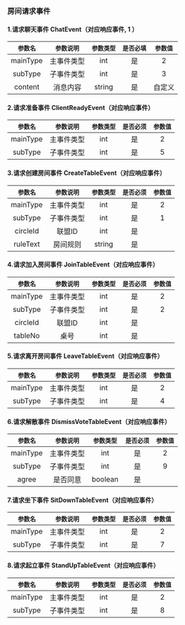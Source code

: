 ### 房间请求事件
#### 1.请求聊天事件 ChatEvent（对应响应事件, 1 ）
|`参数名`|`参数说明`|`参数类型`|`是否必填`|`参数值`
|:---:|:---:|:---:|:---:|:---:|
|mainType|主事件类型|int|是|2
|subType|子事件类型|int|是|3
|content|消息内容|string|是|自定义

#### 2.请求准备事件 ClientReadyEvent（对应响应事件）
|`参数名`|`参数说明`|`参数类型`|`是否必须`|`参数值`
|:---:|:---:|:---:|:---:|:---:|
|mainType|主事件类型|int|是|2
|subType|子事件类型|int|是|5

#### 3.请求创建房间事件 CreateTableEvent（对应响应事件）
|`参数名`|`参数说明`|`参数类型`|`是否必须`|`参数值`
|:---:|:---:|:---:|:---:|:---:|
|mainType|主事件类型|int|是|2
|subType|子事件类型|int|是|1
|circleId|联盟ID|int|是|
|ruleText|房间规则|string|是|

#### 4.请求加入房间事件 JoinTableEvent（对应响应事件）
|`参数名`|`参数说明`|`参数类型`|`是否必须`|`参数值`
|:---:|:---:|:---:|:---:|:---:|
|mainType|主事件类型|int|是|2
|subType|子事件类型|int|是|2
|circleId|联盟ID|int|是|
|tableNo|桌号|int|是|

#### 5.请求离开房间事件 LeaveTableEvent（对应响应事件）
|`参数名`|`参数说明`|`参数类型`|`是否必须`|`参数值`
|:---:|:---:|:---:|:---:|:---:|
|mainType|主事件类型|int|是|2
|subType|子事件类型|int|是|4

#### 6.请求解散事件 DismissVoteTableEvent（对应响应事件）
|`参数名`|`参数说明`|`参数类型`|`是否必须`|`参数值`
|:---:|:---:|:---:|:---:|:---:|
|mainType|主事件类型|int|是|2
|subType|子事件类型|int|是|9
|agree|是否同意|boolean|是|

#### 7.请求坐下事件 SitDownTableEvent（对应响应事件）
|`参数名`|`参数说明`|`参数类型`|`是否必须`|`参数值`
|:---:|:---:|:---:|:---:|:---:|
|mainType|主事件类型|int|是|2
|subType|子事件类型|int|是|7

#### 8.请求起立事件 StandUpTableEvent（对应响应事件）
|`参数名`|`参数说明`|`参数类型`|`是否必须`|`参数值`
|:---:|:---:|:---:|:---:|:---:|
|mainType|主事件类型|int|是|2
|subType|子事件类型|int|是|8




